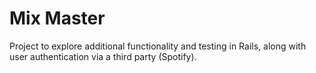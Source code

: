 # Mix Master
Project to explore additional functionality and testing in Rails, along with user authentication via a third party (Spotify).
